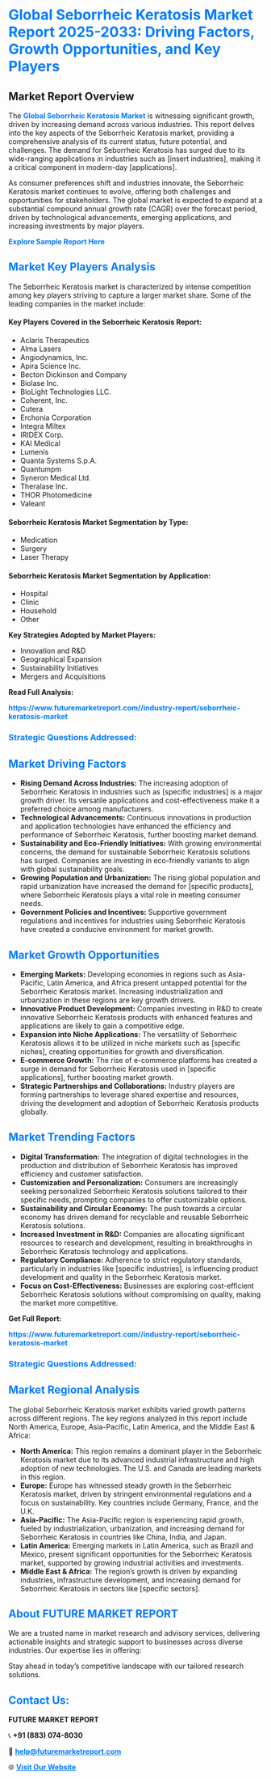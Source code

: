 <h1 style="color: #007BFF;">Global Seborrheic Keratosis Market Report 2025-2033: Driving Factors, Growth Opportunities, and Key Players</h1>

<section id="overview">
<h2>Market Report Overview</h2>
<p>The <a href="https://www.futuremarketreport.com//industry-report/seborrheic-keratosis-market" style="color: #007BFF; text-decoration: none;"><strong>Global Seborrheic Keratosis Market</strong></a> is witnessing significant growth, driven by increasing demand across various industries. This report delves into the key aspects of the Seborrheic Keratosis market, providing a comprehensive analysis of its current status, future potential, and challenges. The demand for Seborrheic Keratosis has surged due to its wide-ranging applications in industries such as [insert industries], making it a critical component in modern-day [applications].</p>
<p>As consumer preferences shift and industries innovate, the Seborrheic Keratosis market continues to evolve, offering both challenges and opportunities for stakeholders. The global market is expected to expand at a substantial compound annual growth rate (CAGR) over the forecast period, driven by technological advancements, emerging applications, and increasing investments by major players.</p>
</section>

<section id="overview">
<p><a href="https://www.futuremarketreport.com//request-sample/reportId=63028" style="color: #007BFF; text-decoration: none;"><strong>Explore Sample Report Here</strong></a></p>
</section>

<section id="key-players">
<h2 style="color: #007BFF;">Market Key Players Analysis</h2>
<p>The Seborrheic Keratosis market is characterized by intense competition among key players striving to capture a larger market share. Some of the leading companies in the market include:</p>
<h4>Key Players Covered in the Seborrheic Keratosis Report:</h4>
<ul><li>Aclaris Therapeutics</li><li>Alma Lasers</li><li>Angiodynamics, Inc.</li><li>Apira Science Inc.</li><li>Becton Dickinson and Company</li><li>Biolase Inc.</li><li>BioLight Technologies LLC.</li><li>Coherent, Inc.</li><li>Cutera</li><li>Erchonia Corporation</li><li>Integra Miltex</li><li>IRIDEX Corp.</li><li>KAI Medical</li><li>Lumenis</li><li>Quanta Systems S.p.A.</li><li>Quantumpm</li><li>Syneron Medical Ltd.</li><li>Theralase Inc.</li><li>THOR Photomedicine</li><li>Valeant</li></ul>
<h4>Seborrheic Keratosis Market Segmentation by Type:</h4>
<ul><li>Medication</li><li>Surgery</li><li>Laser Therapy</li></ul>

<h4>Seborrheic Keratosis Market Segmentation by Application:</h4>
<ul><li>Hospital</li><li>Clinic</li><li>Household</li><li>Other</li></ul>
<p><strong>Key Strategies Adopted by Market Players:</strong></p>
<ul>
<li>Innovation and R&D</li>
<li>Geographical Expansion</li>
<li>Sustainability Initiatives</li>
<li>Mergers and Acquisitions</li>
</ul>
</section>

<section>
<p><strong>Read Full Analysis: </strong></p><a href="https://www.futuremarketreport.com//industry-report/seborrheic-keratosis-market" style="color: #007BFF; text-decoration: none;"><strong>https://www.futuremarketreport.com//industry-report/seborrheic-keratosis-market</strong></a>
<h3 style="color: #007BFF;">Strategic Questions Addressed:</h3>
</section>

<section id="driving-factors">
<h2 style="color: #007BFF;">Market Driving Factors</h2>
<ul>
<li><strong>Rising Demand Across Industries:</strong> The increasing adoption of Seborrheic Keratosis in industries such as [specific industries] is a major growth driver. Its versatile applications and cost-effectiveness make it a preferred choice among manufacturers.</li>
<li><strong>Technological Advancements:</strong> Continuous innovations in production and application technologies have enhanced the efficiency and performance of Seborrheic Keratosis, further boosting market demand.</li>
<li><strong>Sustainability and Eco-Friendly Initiatives:</strong> With growing environmental concerns, the demand for sustainable Seborrheic Keratosis solutions has surged. Companies are investing in eco-friendly variants to align with global sustainability goals.</li>
<li><strong>Growing Population and Urbanization:</strong> The rising global population and rapid urbanization have increased the demand for [specific products], where Seborrheic Keratosis plays a vital role in meeting consumer needs.</li>
<li><strong>Government Policies and Incentives:</strong> Supportive government regulations and incentives for industries using Seborrheic Keratosis have created a conducive environment for market growth.</li>
</ul>
</section>

<section id="growth-opportunities">
<h2 style="color: #007BFF;">Market Growth Opportunities</h2>
<ul>
<li><strong>Emerging Markets:</strong> Developing economies in regions such as Asia-Pacific, Latin America, and Africa present untapped potential for the Seborrheic Keratosis market. Increasing industrialization and urbanization in these regions are key growth drivers.</li>
<li><strong>Innovative Product Development:</strong> Companies investing in R&D to create innovative Seborrheic Keratosis products with enhanced features and applications are likely to gain a competitive edge.</li>
<li><strong>Expansion into Niche Applications:</strong> The versatility of Seborrheic Keratosis allows it to be utilized in niche markets such as [specific niches], creating opportunities for growth and diversification.</li>
<li><strong>E-commerce Growth:</strong> The rise of e-commerce platforms has created a surge in demand for Seborrheic Keratosis used in [specific applications], further boosting market growth.</li>
<li><strong>Strategic Partnerships and Collaborations:</strong> Industry players are forming partnerships to leverage shared expertise and resources, driving the development and adoption of Seborrheic Keratosis products globally.</li>
</ul>
</section>

<section id="trending-factors">
<h2 style="color: #007BFF;">Market Trending Factors</h2>
<ul>
<li><strong>Digital Transformation:</strong> The integration of digital technologies in the production and distribution of Seborrheic Keratosis has improved efficiency and customer satisfaction.</li>
<li><strong>Customization and Personalization:</strong> Consumers are increasingly seeking personalized Seborrheic Keratosis solutions tailored to their specific needs, prompting companies to offer customizable options.</li>
<li><strong>Sustainability and Circular Economy:</strong> The push towards a circular economy has driven demand for recyclable and reusable Seborrheic Keratosis solutions.</li>
<li><strong>Increased Investment in R&D:</strong> Companies are allocating significant resources to research and development, resulting in breakthroughs in Seborrheic Keratosis technology and applications.</li>
<li><strong>Regulatory Compliance:</strong> Adherence to strict regulatory standards, particularly in industries like [specific industries], is influencing product development and quality in the Seborrheic Keratosis market.</li>
<li><strong>Focus on Cost-Effectiveness:</strong> Businesses are exploring cost-efficient Seborrheic Keratosis solutions without compromising on quality, making the market more competitive.</li>
</ul>
</section>

<section>
<p><strong>Get Full Report: </strong></p><a href="https://www.futuremarketreport.com//industry-report/seborrheic-keratosis-market" style="color: #007BFF; text-decoration: none;"><strong>https://www.futuremarketreport.com//industry-report/seborrheic-keratosis-market</strong></a>
<h3 style="color: #007BFF;">Strategic Questions Addressed:</h3>
</section>


<section id="regional-analysis">
<h2 style="color: #007BFF;">Market Regional Analysis</h2>
<p>The global Seborrheic Keratosis market exhibits varied growth patterns across different regions. The key regions analyzed in this report include North America, Europe, Asia-Pacific, Latin America, and the Middle East & Africa:</p>
<ul>
<li><strong>North America:</strong> This region remains a dominant player in the Seborrheic Keratosis market due to its advanced industrial infrastructure and high adoption of new technologies. The U.S. and Canada are leading markets in this region.</li>
<li><strong>Europe:</strong> Europe has witnessed steady growth in the Seborrheic Keratosis market, driven by stringent environmental regulations and a focus on sustainability. Key countries include Germany, France, and the U.K.</li>
<li><strong>Asia-Pacific:</strong> The Asia-Pacific region is experiencing rapid growth, fueled by industrialization, urbanization, and increasing demand for Seborrheic Keratosis in countries like China, India, and Japan.</li>
<li><strong>Latin America:</strong> Emerging markets in Latin America, such as Brazil and Mexico, present significant opportunities for the Seborrheic Keratosis market, supported by growing industrial activities and investments.</li>
<li><strong>Middle East & Africa:</strong> The region’s growth is driven by expanding industries, infrastructure development, and increasing demand for Seborrheic Keratosis in sectors like [specific sectors].</li>
</ul>
</section>

<footer>
<h2 style="color: #007BFF;">About FUTURE MARKET REPORT</h2>
<p>We are a trusted name in market research and advisory services, delivering actionable insights and strategic support to businesses across diverse industries. Our expertise lies in offering:</p>

<p>Stay ahead in today’s competitive landscape with our tailored research solutions.</p>

<h2 style="color: #007BFF;">Contact Us:</h2>
<p><strong>FUTURE MARKET REPORT</strong></p>
<p>📞 <strong>+91 (883) 074-8030</strong></p>
<p>📧 <strong><a href="mailto:help@futuremarketreport.com" style="color: #007BFF;">help@futuremarketreport.com</a></strong></p>
<p>🌐 <strong><a href="https://www.futuremarketreport.com/" style="color: #007BFF;">Visit Our Website</a></strong></p>
</footer>